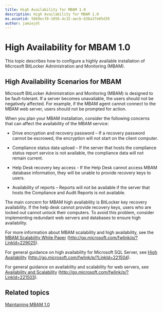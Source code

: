```yaml
---
title: High Availability for MBAM 1.0
description: High Availability for MBAM 1.0
ms.assetid: 5869ecf8-1056-4c32-aecb-838a37e05d39
author: jamiejdt
---
```


# High Availability for MBAM 1.0


This topic describes how to configure a highly available installation of Microsoft BitLocker Administration and Monitoring (MBAM).

## High Availability Scenarios for MBAM


Microsoft BitLocker Administration and Monitoring (MBAM) is designed to be fault-tolerant. If a server becomes unavailable, the users should not be negatively affected. For example, if the MBAM agent cannot connect to the MBAM web server, users should not be prompted for action.

When you plan your MBAM installation, consider the following concerns that can affect the availability of the MBAM service:

-   Drive encryption and recovery password – If a recovery password cannot be escrowed, the encryption will not start on the client computer.

-   Compliance status data upload – If the server that hosts the compliance status report service is not available, the compliance data will not remain current.

-   Help Desk recovery key access - If the Help Desk cannot access MBAM database information, they will be unable to provide recovery keys to users.

-   Availability of reports – Reports will not be available if the server that hosts the Compliance and Audit Reports is not available.

The main concern for MBAM high availability is BitLocker key recovery availability. If the help desk cannot provide recovery keys, users who are locked out cannot unlock their computers. To avoid this problem, consider implementing redundant web servers and databases to ensure high availability.

For more information about MBAM scalability and high availability, see the [MBAM Scalability White Paper](http://go.microsoft.com/fwlink/p/?LinkId=229025) (http://go.microsoft.com/fwlink/p/?LinkId=229025).

For general guidance on high availability for Microsoft SQL Server, see [High Availability](http://go.microsoft.com/fwlink/p/?LinkId=221504) (http://go.microsoft.com/fwlink/p/?LinkId=221504).

For general guidance on availability and scalability for web servers, see [Availability and Scalability](http://go.microsoft.com/fwlink/p/?LinkId=221503) (http://go.microsoft.com/fwlink/p/?LinkId=221503).

## Related topics


[Maintaining MBAM 1.0](maintaining-mbam-10.md)

 

 





